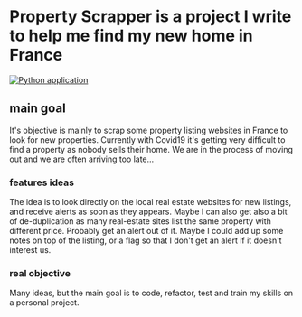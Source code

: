 # Property Scrapper is a project I write to help me find my new home in France

[![Python application](https://github.com/gbelbe/property-scrapper/actions/workflows/python-app.yml/badge.svg)](https://github.com/gbelbe/property-scrapper/actions/workflows/python-app.yml)

## main goal
It's objective is mainly to scrap some property listing websites in France to look for new properties.
Currently with Covid19 it's getting very difficult to find a property as nobody sells their home. 
We are in the process of moving out and we are often arriving too late...

### features ideas
The idea is to look directly on the local real estate websites for new listings, and receive alerts as soon as they appears.
Maybe I can also get also a bit of de-duplication as many real-estate sites list the same property with different price.
Probably get an alert out of it.
Maybe I could add up some notes on top of the listing, or a flag so that I don't get an alert if it doesn't interest us.

### real objective
Many ideas, but the main goal is to code, refactor, test and train my skills on a personal project.


